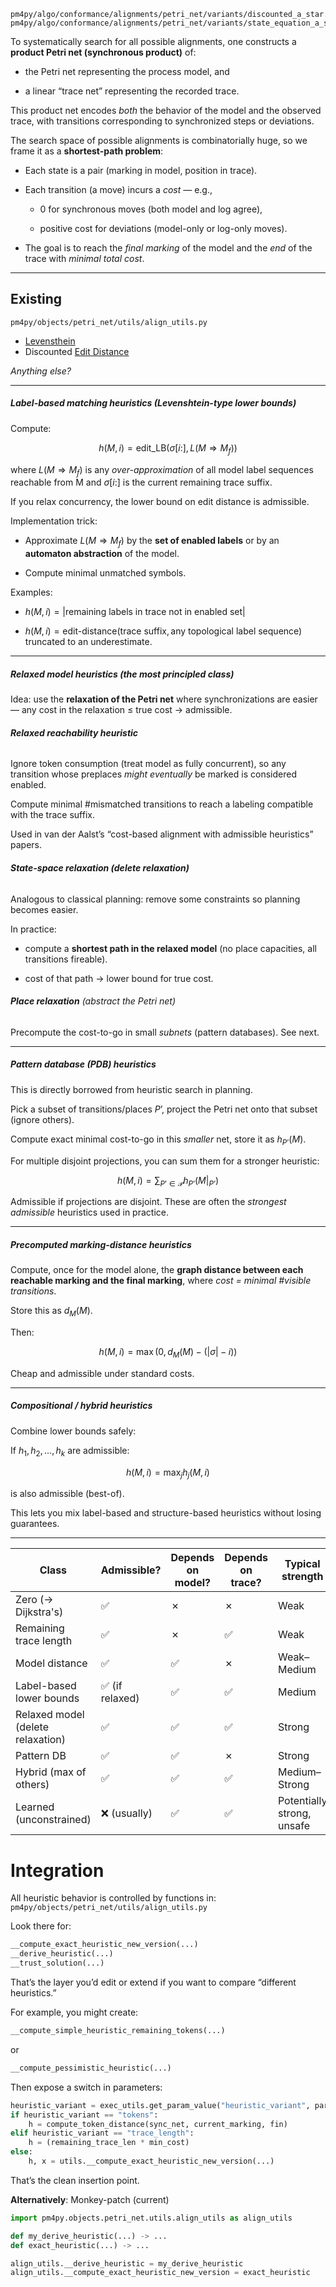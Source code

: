 ```
pm4py/algo/conformance/alignments/petri_net/variants/discounted_a_star.py
pm4py/algo/conformance/alignments/petri_net/variants/state_equation_a_star.py
```

To systematically search for all possible alignments, one constructs a **product Petri net (synchronous product)** of:

- the Petri net representing the process model, and
    
- a linear “trace net” representing the recorded trace.

This product net encodes _both_ the behavior of the model and the observed trace, with transitions corresponding to synchronized steps or deviations.

The search space of possible alignments is combinatorially huge, so we frame it as a **shortest-path problem**:

- Each state is a pair (marking in model, position in trace).
    
- Each transition (a move) incurs a _cost_ — e.g.,
    
    - 0 for synchronous moves (both model and log agree),
        
    - positive cost for deviations (model-only or log-only moves).
    
- The goal is to reach the _final marking_ of the model and the _end_ of the trace with _minimal total cost_.

---
## Existing

```
pm4py/objects/petri_net/utils/align_utils.py
```

- [Levensthein](https://en.wikipedia.org/wiki/Levenshtein_distance)
- Discounted [Edit Distance](https://en.wikipedia.org/wiki/Edit_distance)

_Anything else?_

---
##### **Label-based matching heuristics (Levenshtein-type lower bounds)**

Compute:

$$h(M,i) = \text{edit\_LB}(\sigma[i:], L(M \Rightarrow M_f))$$

where $L(M \Rightarrow M_f)$ is any _over-approximation_ of all model label sequences reachable from M and $\sigma[i:]$ is the current remaining trace suffix.

If you relax concurrency, the lower bound on edit distance is admissible.

Implementation trick:

- Approximate $L(M \Rightarrow M_f)$ by the **set of enabled labels** or by an **automaton abstraction** of the model.
    
- Compute minimal unmatched symbols.

Examples:

- $h(M,i) = |\text{remaining labels in trace not in enabled set}|$
    
- $h(M,i) = \text{edit-distance}(\text{trace suffix}, \text{any topological label sequence})$ truncated to an underestimate.

---
##### **Relaxed model heuristics** (the most principled class)

Idea: use the **relaxation of the Petri net** where synchronizations are easier — any cost in the relaxation ≤ true cost → admissible.
###### **Relaxed reachability heuristic**

Ignore token consumption (treat model as fully concurrent), so any transition whose preplaces _might eventually_ be marked is considered enabled.

Compute minimal \#mismatched transitions to reach a labeling compatible with the trace suffix.

Used in van der Aalst’s “cost-based alignment with admissible heuristics” papers.
###### **State-space relaxation (delete relaxation)**

Analogous to classical planning: remove some constraints so planning becomes easier.

In practice:

- compute a **shortest path in the relaxed model** (no place capacities, all transitions fireable).
    
- cost of that path → lower bound for true cost.
###### **Place relaxation** (abstract the Petri net)

Precompute the cost-to-go in small _subnets_ (pattern databases). See next.

---
##### **Pattern database (PDB) heuristics**

This is directly borrowed from heuristic search in planning.

Pick a subset of transitions/places $P’$, project the Petri net onto that subset (ignore others).

Compute exact minimal cost-to-go in this _smaller_ net, store it as $h_{P’}(M)$.

For multiple disjoint projections, you can sum them for a stronger heuristic:

$$h(M,i) = \sum_{P’ \in \mathcal{P}} h_{P’}(M|_{P’})$$

Admissible if projections are disjoint.
These are often the _strongest admissible_ heuristics used in practice.

---
##### **Precomputed marking-distance heuristics**

Compute, once for the model alone, the **graph distance between each reachable marking and the final marking**, where
*cost = minimal \#visible transitions*.

Store this as $d_M(M)$.

Then:

$$h(M,i) = \max(0, d_M(M) - (|\sigma| - i))$$

Cheap and admissible under standard costs.

---
##### **Compositional / hybrid heuristics**

Combine lower bounds safely:

If $h_1, h_2, …, h_k$ are admissible:

$$h(M,i) = \max_j h_j(M,i)$$

is also admissible (best-of).

This lets you mix label-based and structure-based heuristics without losing guarantees.

---

| **Class**                         | **Admissible?** | **Depends on model?** | **Depends on trace?** | **Typical strength**       |
| --------------------------------- | --------------- | --------------------- | --------------------- | -------------------------- |
| Zero (-> Dijkstra's)              | ✅               | ✗                     | ✗                     | Weak                       |
| Remaining trace length            | ✅               | ✗                     | ✅                     | Weak                       |
| Model distance                    | ✅               | ✅                     | ✗                     | Weak–Medium                |
| Label-based lower bounds          | ✅ (if relaxed)  | ✅                     | ✅                     | Medium                     |
| Relaxed model (delete relaxation) | ✅               | ✅                     | ✅                     | Strong                     |
| Pattern DB                        | ✅               | ✅                     | ✗                     | Strong                     |
| Hybrid (max of others)            | ✅               | ✅                     | ✅                     | Medium–Strong              |
| Learned (unconstrained)           | ❌ (usually)     | ✅                     | ✅                     | Potentially strong, unsafe |




# Integration

All heuristic behavior is controlled by functions in:  
`pm4py/objects/petri_net/utils/align_utils.py`

Look there for:

```python
__compute_exact_heuristic_new_version(...)
__derive_heuristic(...)
__trust_solution(...)
```

That’s the layer you’d edit or extend if you want to compare “different heuristics.”

For example, you might create:

```python
__compute_simple_heuristic_remaining_tokens(...)
```

or

```python
__compute_pessimistic_heuristic(...)
```

Then expose a switch in parameters:

```python
heuristic_variant = exec_utils.get_param_value("heuristic_variant", parameters, "state_equation")
if heuristic_variant == "tokens":
    h = compute_token_distance(sync_net, current_marking, fin)
elif heuristic_variant == "trace_length":
    h = (remaining_trace_len * min_cost)
else:
    h, x = utils.__compute_exact_heuristic_new_version(...)
```

That’s the clean insertion point.

**Alternatively**: Monkey-patch (current)

```python
import pm4py.objects.petri_net.utils.align_utils as align_utils

def my_derive_heuristic(...) -> ...
def exact_heuristic(...) -> ...

align_utils.__derive_heuristic = my_derive_heuristic
align_utils.__compute_exact_heuristic_new_version = exact_heuristic
```